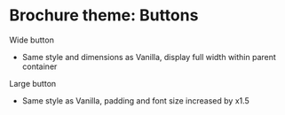 # Brochure theme: Buttons

Wide button
- Same style and dimensions as Vanilla, display full width within parent container

Large button
- Same style as Vanilla, padding and font size increased by x1.5
